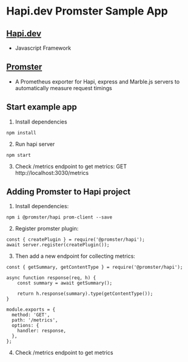 # Hapi.dev Promster Sample App

## [Hapi.dev](https://hapi.dev/)
- Javascript Framework
## [Promster](https://github.com/tdeekens/promster)
- A Prometheus exporter for Hapi, express and Marble.js servers to automatically measure request timings

## Start example app
1. Install dependencies
```
npm install
```
2. Run hapi server
```
npm start
```
3. Check /metrics endpoint to get metrics: GET http://localhost:3030/metrics

## Adding Promster to Hapi project

1. Install dependencies:
```
npm i @promster/hapi prom-client --save
```

2. Register promster plugin:
```
const { createPlugin } = require('@promster/hapi');
await server.register(createPlugin());
```
3. Then add a new endpoint for collecting metrics:
```
const { getSummary, getContentType } = require('@promster/hapi');

async function response(req, h) {
    const summary = await getSummary();

    return h.response(summary).type(getContentType());
}

module.exports = {
  method: 'GET',
  path: '/metrics',
  options: {
    handler: response,
  },
};
```
4. Check /metrics endpoint to get metrics

